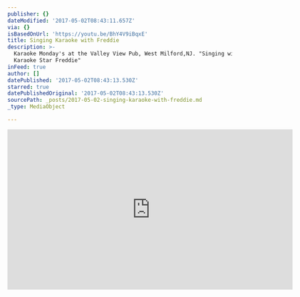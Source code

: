 ```yaml
---
publisher: {}
dateModified: '2017-05-02T08:43:11.657Z'
via: {}
isBasedOnUrl: 'https://youtu.be/BhY4V9iBqxE'
title: Singing Karaoke with Freddie
description: >-
  Karaoke Monday's at the Valley View Pub, West Milford,NJ. "Singing with local
  Karaoke Star Freddie"
inFeed: true
author: []
datePublished: '2017-05-02T08:43:13.530Z'
starred: true
datePublishedOriginal: '2017-05-02T08:43:13.530Z'
sourcePath: _posts/2017-05-02-singing-karaoke-with-freddie.md
_type: MediaObject

---
```

<iframe src="https://cdn.embedly.com/widgets/media.html?src=https%3A%2F%2Fwww.youtube.com%2Fembed%2FBhY4V9iBqxE%3Ffeature%3Doembed&amp;url=http%3A%2F%2Fwww.youtube.com%2Fwatch%3Fv%3DBhY4V9iBqxE&amp;image=https%3A%2F%2Fi.ytimg.com%2Fvi%2FBhY4V9iBqxE%2Fhqdefault.jpg&amp;key=b7d04c9b404c499eba89ee7072e1c4f7&amp;type=text%2Fhtml&amp;schema=youtube" width="640" height="360" scrolling="no" frameborder="0" allowfullscreen="" style=""></iframe>
